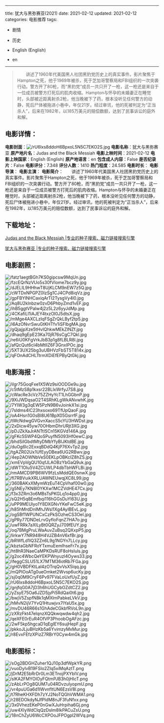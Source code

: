
---
title: 犹大与黑弥赛亚(2021)
date: 2021-02-12
updated: 2021-02-12
categories: 电影推荐
tags:
- 剧情
- 历史

- English (English)
- en
---


> 　　讲述了1960年代美国黑人社团黑豹党历史上的真实事件。影片聚焦于Hampton之死，他于1969年被杀，死于芝加哥警察局和FBI组织的一次突袭行动。警方开了80枪，而“黑豹党”成员一共只开了一枪，这一枪还是来自于一位成员被警方打死后的肌肉收缩。Hampton与怀孕的未婚妻正在睡觉时，头部被近距离射杀2枪，他当晚被下了药，根本没听见任何警方的动静，死后尸体被拖进小巷中，年仅21岁。经过审讯，他的死被判定为“正当杀人”，后来在1982年，以185万美元的赔偿数额，达到了民事诉讼的庭外和解。

## **电影详情**：

**电影封面**：<img src="https://image.tmdb.org/t/p/w200/rU6lxs8ddoH6BpxoL5N5C7EKO2S.jpg" alt="/rU6lxs8ddoH6BpxoL5N5C7EKO2S.jpg" title="/rU6lxs8ddoH6BpxoL5N5C7EKO2S.jpg">
**电影名称**：犹大与黑弥赛亚
**原产地片名**：Judas and the Black Messiah
**电影上映时间**：2021-02-12
**电影上映国家**：English (English)
**原产地语言**：en
**包含成人内容**：False
**是否纪录片**：False
**电影评分**：7.348
**评分人数**：1410
**热门程度**：24.585
**电影时长**：
**电影导演**：
**电影主演**：
**电影简介**：　　讲述了1960年代美国黑人社团黑豹党历史上的真实事件。影片聚焦于Hampton之死，他于1969年被杀，死于芝加哥警察局和FBI组织的一次突袭行动。警方开了80枪，而“黑豹党”成员一共只开了一枪，这一枪还是来自于一位成员被警方打死后的肌肉收缩。Hampton与怀孕的未婚妻正在睡觉时，头部被近距离射杀2枪，他当晚被下了药，根本没听见任何警方的动静，死后尸体被拖进小巷中，年仅21岁。经过审讯，他的死被判定为“正当杀人”，后来在1982年，以185万美元的赔偿数额，达到了民事诉讼的庭外和解。

## **下载地址**：
[Judas and the Black Messiah |专业的种子搜索、磁力链接搜索引擎](https://movie.amd794.com:2083/?search=Judas%20and%20the%20Black%20Messiah&ordering=&mode=match_phrase&page_size=10&page=1)

[犹大与黑弥赛亚 |专业的种子搜索、磁力链接搜索引擎](https://movie.amd794.com:2083/?search=%E7%8A%B9%E5%A4%A7%E4%B8%8E%E9%BB%91%E5%BC%A5%E8%B5%9B%E4%BA%9A&ordering=&mode=match_phrase&page_size=10&page=1)
 

## **电影剧照**：
<img src="https://image.tmdb.org/t/p/original/fatz1aegtBGh7KS0gipcsw9MqUn.jpg" alt="/fatz1aegtBGh7KS0gipcsw9MqUn.jpg" title="/fatz1aegtBGh7KS0gipcsw9MqUn.jpg"><img src="https://image.tmdb.org/t/p/original/fzcEQrNzVUo5s30fVIome7bcz9y.jpg" alt="/fzcEQrNzVUo5s30fVIome7bcz9y.jpg" title="/fzcEQrNzVUo5s30fVIome7bcz9y.jpg"><img src="https://image.tmdb.org/t/p/original/dJELIL9HHhwT8UjKLCM9nEW7z5Q.jpg" alt="/dJELIL9HHhwT8UjKLCM9nEW7z5Q.jpg" title="/dJELIL9HHhwT8UjKLCM9nEW7z5Q.jpg"><img src="https://image.tmdb.org/t/p/original/cWTDxNPGPZ0IzSg1CJ4CPd8iqVz.jpg" alt="/cWTDxNPGPZ0IzSg1CJ4CPd8iqVz.jpg" title="/cWTDxNPGPZ0IzSg1CJ4CPd8iqVz.jpg"><img src="https://image.tmdb.org/t/p/original/gpFBYlNHCaxiqArTI2TysgVy4l0.jpg" alt="/gpFBYlNHCaxiqArTI2TysgVy4l0.jpg" title="/gpFBYlNHCaxiqArTI2TysgVy4l0.jpg"><img src="https://image.tmdb.org/t/p/original/Aq8U2klnbzw0zvD6PhbyZmd1vEF.jpg" alt="/Aq8U2klnbzw0zvD6PhbyZmd1vEF.jpg" title="/Aq8U2klnbzw0zvD6PhbyZmd1vEF.jpg"><img src="https://image.tmdb.org/t/p/original/ihB5ggtVPalw4j2z5L2z6yyJdMp.jpg" alt="/ihB5ggtVPalw4j2z5L2z6yyJdMp.jpg" title="/ihB5ggtVPalw4j2z5L2z6yyJdMp.jpg"><img src="https://image.tmdb.org/t/p/original/4CKafiLl1iAJEY4txzOl0J5dtsX.jpg" alt="/4CKafiLl1iAJEY4txzOl0J5dtsX.jpg" title="/4CKafiLl1iAJEY4txzOl0J5dtsX.jpg"><img src="https://image.tmdb.org/t/p/original/mMge4AXCLzIqFSgZrQkLByf2tp5.jpg" alt="/mMge4AXCLzIqFSgZrQkLByf2tp5.jpg" title="/mMge4AXCLzIqFSgZrQkLByf2tp5.jpg"><img src="https://image.tmdb.org/t/p/original/i6AzONvrSwuGtKHTfv1iSFlbgMA.jpg" alt="/i6AzONvrSwuGtKHTfv1iSFlbgMA.jpg" title="/i6AzONvrSwuGtKHTfv1iSFlbgMA.jpg"><img src="https://image.tmdb.org/t/p/original/gQjajjpXze5tHvIQhkwMEkZINZf.jpg" alt="/gQjajjpXze5tHvIQhkwMEkZINZf.jpg" title="/gQjajjpXze5tHvIQhkwMEkZINZf.jpg"><img src="https://image.tmdb.org/t/p/original/dhaq9gEpE23Ka70jR76sCgC7Qkl.jpg" alt="/dhaq9gEpE23Ka70jR76sCgC7Qkl.jpg" title="/dhaq9gEpE23Ka70jR76sCgC7Qkl.jpg"><img src="https://image.tmdb.org/t/p/original/re6iU0KFgVrkJbB3p1g8fLBLR8l.jpg" alt="/re6iU0KFgVrkJbB3p1g8fLBLR8l.jpg" title="/re6iU0KFgVrkJbB3p1g8fLBLR8l.jpg"><img src="https://image.tmdb.org/t/p/original/afQcQut6cI4bMtIlZ6F3GnxIPOc.jpg" alt="/afQcQut6cI4bMtIlZ6F3GnxIPOc.jpg" title="/afQcQut6cI4bMtIlZ6F3GnxIPOc.jpg"><img src="https://image.tmdb.org/t/p/original/5XT3UX25bg3uUBHVzFbST5T814x.jpg" alt="/5XT3UX25bg3uUBHVzFbST5T814x.jpg" title="/5XT3UX25bg3uUBHVzFbST5T814x.jpg"><img src="https://image.tmdb.org/t/p/original/qFOnAdCHLTtrmXDiEfEPByQtGkj.jpg" alt="/qFOnAdCHLTtrmXDiEfEPByQtGkj.jpg" title="/qFOnAdCHLTtrmXDiEfEPByQtGkj.jpg">

## **电影海报**：
<img src="https://image.tmdb.org/t/p/original/iIgr75GoqFxe1X5Wz9siOODGe9u.jpg" alt="/iIgr75GoqFxe1X5Wz9siOODGe9u.jpg" title="/iIgr75GoqFxe1X5Wz9siOODGe9u.jpg"><img src="https://image.tmdb.org/t/p/original/c5tMzS8p1kxsr22BLlxWrfyJ7S8.jpg" alt="/c5tMzS8p1kxsr22BLlxWrfyJ7S8.jpg" title="/c5tMzS8p1kxsr22BLlxWrfyJ7S8.jpg"><img src="https://image.tmdb.org/t/p/original/cWacRe3cVz75ZZHyYcT1LhGGbnP.jpg" alt="/cWacRe3cVz75ZZHyYcT1LhGGbnP.jpg" title="/cWacRe3cVz75ZZHyYcT1LhGGbnP.jpg"><img src="https://image.tmdb.org/t/p/original/9XiJWDqsaO2T4SRhKLgWkANvwhK.jpg" alt="/9XiJWDqsaO2T4SRhKLgWkANvwhK.jpg" title="/9XiJWDqsaO2T4SRhKLgWkANvwhK.jpg"><img src="https://image.tmdb.org/t/p/original/7YIW3g3qEW5PzN9B6vJoinkX1si.jpg" alt="/7YIW3g3qEW5PzN9B6vJoinkX1si.jpg" title="/7YIW3g3qEW5PzN9B6vJoinkX1si.jpg"><img src="https://image.tmdb.org/t/p/original/7sldms4IC23hxsoxo69TfUpQaoF.jpg" alt="/7sldms4IC23hxsoxo69TfUpQaoF.jpg" title="/7sldms4IC23hxsoxo69TfUpQaoF.jpg"><img src="https://image.tmdb.org/t/p/original/oA4Hsn1G0sBI8U61BpX05GsrrfF.jpg" alt="/oA4Hsn1G0sBI8U61BpX05GsrrfF.jpg" title="/oA4Hsn1G0sBI8U61BpX05GsrrfF.jpg"><img src="https://image.tmdb.org/t/p/original/tWcNdwgGVGvnXaccS5cYU3HWDst.jpg" alt="/tWcNdwgGVGvnXaccS5cYU3HWDst.jpg" title="/tWcNdwgGVGvnXaccS5cYU3HWDst.jpg"><img src="https://image.tmdb.org/t/p/original/2xDicw45yw70OHbmDhrURjt3XG.jpg" alt="/2xDicw45yw70OHbmDhrURjt3XG.jpg" title="/2xDicw45yw70OHbmDhrURjt3XG.jpg"><img src="https://image.tmdb.org/t/p/original/pDJZkXaJrANTtISCn15KGVd146A.jpg" alt="/pDJZkXaJrANTtISCn15KGVd146A.jpg" title="/pDJZkXaJrANTtISCn15KGVd146A.jpg"><img src="https://image.tmdb.org/t/p/original/gFKc5SWP4QoSPuyfN5093Hf0ewC.jpg" alt="/gFKc5SWP4QoSPuyfN5093Hf0ewC.jpg" title="/gFKc5SWP4QoSPuyfN5093Hf0ewC.jpg"><img src="https://image.tmdb.org/t/p/original/bhdSiIGbdtMtyDMbYfyBIJKtdBE.jpg" alt="/bhdSiIGbdtMtyDMbYfyBIJKtdBE.jpg" title="/bhdSiIGbdtMtyDMbYfyBIJKtdBE.jpg"><img src="https://image.tmdb.org/t/p/original/duOg6lc2ExxqBDdQ4KjP76XvTp2.jpg" alt="/duOg6lc2ExxqBDdQ4KjP76XvTp2.jpg" title="/duOg6lc2ExxqBDdQ4KjP76XvTp2.jpg"><img src="https://image.tmdb.org/t/p/original/tgAZR02Ux1UfEyyDBea6UG2RBwv.jpg" alt="/tgAZR02Ux1UfEyyDBea6UG2RBwv.jpg" title="/tgAZR02Ux1UfEyyDBea6UG2RBwv.jpg"><img src="https://image.tmdb.org/t/p/original/4ep2AOWNbVeS0EKLpOBKcIZ8hZS.jpg" alt="/4ep2AOWNbVeS0EKLpOBKcIZ8hZS.jpg" title="/4ep2AOWNbVeS0EKLpOBKcIZ8hZS.jpg"><img src="https://image.tmdb.org/t/p/original/xmEVpVgQU10qfJLAOBzYbGaQ9uk.jpg" alt="/xmEVpVgQU10qfJLAOBzYbGaQ9uk.jpg" title="/xmEVpVgQU10qfJLAOBzYbGaQ9uk.jpg"><img src="https://image.tmdb.org/t/p/original/dWT1OIu5V4ZCUWLP4dbTbhWFLBi.jpg" alt="/dWT1OIu5V4ZCUWLP4dbTbhWFLBi.jpg" title="/dWT1OIu5V4ZCUWLP4dbTbhWFLBi.jpg"><img src="https://image.tmdb.org/t/p/original/rmAMCD9PB6WV9fzLsMddQE0snwX.jpg" alt="/rmAMCD9PB6WV9fzLsMddQE0snwX.jpg" title="/rmAMCD9PB6WV9fzLsMddQE0snwX.jpg"><img src="https://image.tmdb.org/t/p/original/fI7RBVuikXRLUAWNEUwqjXC8L99.jpg" alt="/fI7RBVuikXRLUAWNEUwqjXC8L99.jpg" title="/fI7RBVuikXRLUAWNEUwqjXC8L99.jpg"><img src="https://image.tmdb.org/t/p/original/360BAKxXMymWzEuT4CpVhaf00w0.jpg" alt="/360BAKxXMymWzEuT4CpVhaf00w0.jpg" title="/360BAKxXMymWzEuT4CpVhaf00w0.jpg"><img src="https://image.tmdb.org/t/p/original/g5NEy7KN8I0YKXw1MCZVdHE47Cx.jpg" alt="/g5NEy7KN8I0YKXw1MCZVdHE47Cx.jpg" title="/g5NEy7KN8I0YKXw1MCZVdHE47Cx.jpg"><img src="https://image.tmdb.org/t/p/original/f3x3ZRm3o6MBsTsPKGLq1o4pp0.jpg" alt="/f3x3ZRm3o6MBsTsPKGLq1o4pp0.jpg" title="/f3x3ZRm3o6MBsTsPKGLq1o4pp0.jpg"><img src="https://image.tmdb.org/t/p/original/sQ2H5q8Emfbqi116hGGsDuYl63U.jpg" alt="/sQ2H5q8Emfbqi116hGGsDuYl63U.jpg" title="/sQ2H5q8Emfbqi116hGGsDuYl63U.jpg"><img src="https://image.tmdb.org/t/p/original/uPP9MEUlyo1Y8DXGNvYKeFwC5eK.jpg" alt="/uPP9MEUlyo1Y8DXGNvYKeFwC5eK.jpg" title="/uPP9MEUlyo1Y8DXGNvYKeFwC5eK.jpg"><img src="https://image.tmdb.org/t/p/original/h85hMrdDnlMhJWsl1Xg4AyIBEvL.jpg" alt="/h85hMrdDnlMhJWsl1Xg4AyIBEvL.jpg" title="/h85hMrdDnlMhJWsl1Xg4AyIBEvL.jpg"><img src="https://image.tmdb.org/t/p/original/ogSBf1WPUNCxCzPkSOzheCS3OeI.jpg" alt="/ogSBf1WPUNCxCzPkSOzheCS3OeI.jpg" title="/ogSBf1WPUNCxCzPkSOzheCS3OeI.jpg"><img src="https://image.tmdb.org/t/p/original/gPRy77DNDeLrvGyfloFqnZ7HA7o.jpg" alt="/gPRy77DNDeLrvGyfloFqnZ7HA7o.jpg" title="/gPRy77DNDeLrvGyfloFqnZ7HA7o.jpg"><img src="https://image.tmdb.org/t/p/original/uwFRRk7aXILyBt0QRZyJ709fEUY.jpg" alt="/uwFRRk7aXILyBt0QRZyJ709fEUY.jpg" title="/uwFRRk7aXILyBt0QRZyJ709fEUY.jpg"><img src="https://image.tmdb.org/t/p/original/oq7BMgPruLWaAuvZuBsq2QXxpP5.jpg" alt="/oq7BMgPruLWaAuvZuBsq2QXxpP5.jpg" title="/oq7BMgPruLWaAuvZuBsq2QXxpP5.jpg"><img src="https://image.tmdb.org/t/p/original/lirkwY7NR948H4VJZB4nV6xfBr.jpg" alt="/lirkwY7NR948H4VJZB4nV6xfBr.jpg" title="/lirkwY7NR948H4VJZB4nV6xfBr.jpg"><img src="https://image.tmdb.org/t/p/original/bRWfLd1IQ3ZZn6L9g1NGYn7LLcy.jpg" alt="/bRWfLd1IQ3ZZn6L9g1NGYn7LLcy.jpg" title="/bRWfLd1IQ3ZZn6L9g1NGYn7LLcy.jpg"><img src="https://image.tmdb.org/t/p/original/kbztaGbNFRoYTxmuEemIhseFr7x.jpg" alt="/kbztaGbNFRoYTxmuEemIhseFr7x.jpg" title="/kbztaGbNFRoYTxmuEemIhseFr7x.jpg"><img src="https://image.tmdb.org/t/p/original/ht8hR3NaeCaMPKDsRUF8oHsIuls.jpg" alt="/ht8hR3NaeCaMPKDsRUF8oHsIuls.jpg" title="/ht8hR3NaeCaMPKDsRUF8oHsIuls.jpg"><img src="https://image.tmdb.org/t/p/original/g2oc4WbcQeYEKPWnyuzl4Oyws33.jpg" alt="/g2oc4WbcQeYEKPWnyuzl4Oyws33.jpg" title="/g2oc4WbcQeYEKPWnyuzl4Oyws33.jpg"><img src="https://image.tmdb.org/t/p/original/ifeggCSLU51LX7MTM36otRb7FGa.jpg" alt="/ifeggCSLU51LX7MTM36otRb7FGa.jpg" title="/ifeggCSLU51LX7MTM36otRb7FGa.jpg"><img src="https://image.tmdb.org/t/p/original/gH0VBDFKtLal4zOTrqQvVsX5lqq.jpg" alt="/gH0VBDFKtLal4zOTrqQvVsX5lqq.jpg" title="/gH0VBDFKtLal4zOTrqQvVsX5lqq.jpg"><img src="https://image.tmdb.org/t/p/original/mQPIOoATg0ueOmket2Wvsp6ucKy.jpg" alt="/mQPIOoATg0ueOmket2Wvsp6ucKy.jpg" title="/mQPIOoATg0ueOmket2Wvsp6ucKy.jpg"><img src="https://image.tmdb.org/t/p/original/sj0q0M9CryF6Pv97FVaLoUxfUyZ.jpg" alt="/sj0q0M9CryF6Pv97FVaLoUxfUyZ.jpg" title="/sj0q0M9CryF6Pv97FVaLoUxfUyZ.jpg"><img src="https://image.tmdb.org/t/p/original/rU6lxs8ddoH6BpxoL5N5C7EKO2S.jpg" alt="/rU6lxs8ddoH6BpxoL5N5C7EKO2S.jpg" title="/rU6lxs8ddoH6BpxoL5N5C7EKO2S.jpg"><img src="https://image.tmdb.org/t/p/original/gnjfqG0A7jD3h6hUGCybOZdtCZ2.jpg" alt="/gnjfqG0A7jD3h6hUGCybOZdtCZ2.jpg" title="/gnjfqG0A7jD3h6hUGCybOZdtCZ2.jpg"><img src="https://image.tmdb.org/t/p/original/yZsyE75Oa6JZD5jyPi5RdQai0t6.jpg" alt="/yZsyE75Oa6JZD5jyPi5RdQai0t6.jpg" title="/yZsyE75Oa6JZD5jyPi5RdQai0t6.jpg"><img src="https://image.tmdb.org/t/p/original/bwjV5ZspfN8k1qMXlmPabkeLVkV.jpg" alt="/bwjV5ZspfN8k1qMXlmPabkeLVkV.jpg" title="/bwjV5ZspfN8k1qMXlmPabkeLVkV.jpg"><img src="https://image.tmdb.org/t/p/original/hMvN2ijV7YvQ1Htuwjvx7lYaU5x.jpg" alt="/hMvN2ijV7YvQ1Htuwjvx7lYaU5x.jpg" title="/hMvN2ijV7YvQ1Htuwjvx7lYaU5x.jpg"><img src="https://image.tmdb.org/t/p/original/mvDU46R66s1GhAdeCGkbfRVoL9n.jpg" alt="/mvDU46R66s1GhAdeCGkbfRVoL9n.jpg" title="/mvDU46R66s1GhAdeCGkbfRVoL9n.jpg"><img src="https://image.tmdb.org/t/p/original/zXRzFkt47eIqnzXQQkwqwdw4qh2.jpg" alt="/zXRzFkt47eIqnzXQQkwqwdw4qh2.jpg" title="/zXRzFkt47eIqnzXQQkwqwdw4qh2.jpg"><img src="https://image.tmdb.org/t/p/original/qeXFE0rEuR4OfVP3PhoobOgAFzc.jpg" alt="/qeXFE0rEuR4OfVP3PhoobOgAFzc.jpg" title="/qeXFE0rEuR4OfVP3PhoobOgAFzc.jpg"><img src="https://image.tmdb.org/t/p/original/2wF5kp5hgcaD1qEgIEY6sujHepF.jpg" alt="/2wF5kp5hgcaD1qEgIEY6sujHepF.jpg" title="/2wF5kp5hgcaD1qEgIEY6sujHepF.jpg"><img src="https://image.tmdb.org/t/p/original/pkkoJLjuBHzKb5a6YvimzyMxMur.jpg" alt="/pkkoJLjuBHzKb5a6YvimzyMxMur.jpg" title="/pkkoJLjuBHzKb5a6YvimzyMxMur.jpg"><img src="https://image.tmdb.org/t/p/original/r8EvxFEfzXPizZ7RBrY0Cyw4mGk.jpg" alt="/r8EvxFEfzXPizZ7RBrY0Cyw4mGk.jpg" title="/r8EvxFEfzXPizZ7RBrY0Cyw4mGk.jpg">

## **电影图标**：
<img src="https://image.tmdb.org/t/p/original/sOg2BDGHZuher1QJ10p3dfWpkYR.png" alt="/sOg2BDGHZuher1QJ10p3dfWpkYR.png" title="/sOg2BDGHZuher1QJ10p3dfWpkYR.png"><img src="https://image.tmdb.org/t/p/original/vuoDyIvB19FSIo2ZIq5xiMqAztT.png" alt="/vuoDyIvB19FSIo2ZIq5xiMqAztT.png" title="/vuoDyIvB19FSIo2ZIq5xiMqAztT.png"><img src="https://image.tmdb.org/t/p/original/jDrM2E5bRrDr0Lm3ETnojPXYbIV.png" alt="/jDrM2E5bRrDr0Lm3ETnojPXYbIV.png" title="/jDrM2E5bRrDr0Lm3ETnojPXYbIV.png"><img src="https://image.tmdb.org/t/p/original/slKA2FMYOlOyFQtmPJB3h0jHIcT.png" alt="/slKA2FMYOlOyFQtmPJB3h0jHIcT.png" title="/slKA2FMYOlOyFQtmPJB3h0jHIcT.png"><img src="https://image.tmdb.org/t/p/original/zAbLrPOg8QUM7u04RDvzuIyopmU.png" alt="/zAbLrPOg8QUM7u04RDvzuIyopmU.png" title="/zAbLrPOg8QUM7u04RDvzuIyopmU.png"><img src="https://image.tmdb.org/t/p/original/vr4puUGa6d1lWvnfltUN6EzsV8l.png" alt="/vr4puUGa6d1lWvnfltUN6EzsV8l.png" title="/vr4puUGa6d1lWvnfltUN6EzsV8l.png"><img src="https://image.tmdb.org/t/p/original/t7RheKHXFDh7zYJ2NoTQGhVWMA1.png" alt="/t7RheKHXFDh7zYJ2NoTQGhVWMA1.png" title="/t7RheKHXFDh7zYJ2NoTQGhVWMA1.png"><img src="https://image.tmdb.org/t/p/original/r28EDOkdyNJfPIdM8nJF3fuNfxx.png" alt="/r28EDOkdyNJfPIdM8nJF3fuNfxx.png" title="/r28EDOkdyNJfPIdM8nJF3fuNfxx.png"><img src="https://image.tmdb.org/t/p/original/3x0VhezEKeP0nGwXJuHrpiha6Gj.png" alt="/3x0VhezEKeP0nGwXJuHrpiha6Gj.png" title="/3x0VhezEKeP0nGwXJuHrpiha6Gj.png"><img src="https://image.tmdb.org/t/p/original/uw4XIyWdClqQzDsIm8IkPACuZsU.png" alt="/uw4XIyWdClqQzDsIm8IkPACuZsU.png" title="/uw4XIyWdClqQzDsIm8IkPACuZsU.png"><img src="https://image.tmdb.org/t/p/original/18nChZyU6WcCXPOoJFPOgpl2WVq.png" alt="/18nChZyU6WcCXPOoJFPOgpl2WVq.png" title="/18nChZyU6WcCXPOoJFPOgpl2WVq.png">
